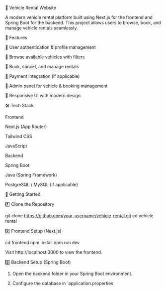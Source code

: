 🚗 Vehicle Rental Website

A modern vehicle rental platform built using Next.js for the frontend and Spring Boot for the backend. This project allows users to browse, book, and manage vehicle rentals seamlessly.

📌 Features

🔹 User authentication & profile management

🔹 Browse available vehicles with filters

🔹 Book, cancel, and manage rentals

🔹 Payment integration (if applicable)

🔹 Admin panel for vehicle & booking management

🔹 Responsive UI with modern design


🛠️ Tech Stack

Frontend

Next.js (App Router)

Tailwind CSS

JavaScript


Backend

Spring Boot

Java (Spring Framework)

PostgreSQL / MySQL (if applicable)


🚀 Getting Started

1️⃣ Clone the Repository

git clone https://github.com/your-username/vehicle-rental.git
cd vehicle-rental

2️⃣ Frontend Setup (Next.js)

cd frontend
npm install
npm run dev

Visit http://localhost:3000 to view the frontend.

3️⃣ Backend Setup (Spring Boot)

1. Open the backend folder in your Spring Boot environment.


2. Configure the database in `application.properties
